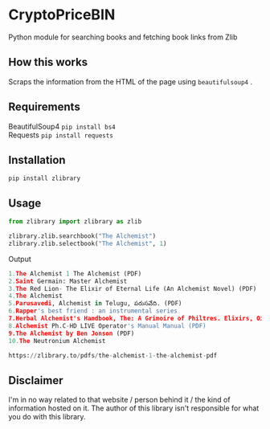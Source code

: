 # __CryptoPriceBIN__

 Python module for searching books and fetching book links from Zlib

## __How this works__

 Scraps the information from the HTML of the page using `beautifulsoup4` .
 
 ## __Requirements__
 
 BeautifulSoup4   `pip install bs4`<br/>
 Requests   `pip install requests`

## __Installation__

 `pip install zlibrary`

## __Usage__

 ```python
 from zlibrary import zlibrary as zlib

 zlibrary.zlib.searchbook("The Alchemist")
 zlibrary.zlib.selectbook("The Alchemist", 1)

 ```

 Output

 ```python
1.The Alchemist 1 The Alchemist (PDF)
2.Saint Germain: Master Alchemist
3.The Red Lion- The Elixir of Eternal Life (An Alchemist Novel) (PDF)
4.The Alchemist
5.Parusavedi, Alchemist in Telugu, పరుసవేది. (PDF)
6.Rapper's best friend : an instrumental series
7.Herbal Alchemist's Handbook, The: A Grimoire of Philtres. Elixirs, Oils, Incense, and Formulas for Ritual Use (PDF)
8.Alchemist Ph.C-HD LIVE Operator's Manual Manual (PDF)
9.The Alchemist by Ben Jonson (PDF)
10.The Neutronium Alchemist

https://zlibrary.to/pdfs/the-alchemist-1-the-alchemist-pdf
 ```
## __Disclaimer__

 I'm in no way related to that website / person behind it / the kind of information hosted on it. The author of this library isn't responsible for what you do with this library.

